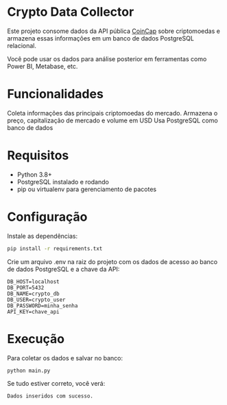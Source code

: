 # Crypto Data Collector

Este projeto consome dados da API pública [CoinCap](https://docs.coincap.io/) sobre criptomoedas e armazena essas informações em um banco de dados PostgreSQL relacional.

Você pode usar os dados para análise posterior em ferramentas como Power BI, Metabase, etc.

# Funcionalidades

Coleta informações das principais criptomoedas do mercado.
Armazena o preço, capitalização de mercado e volume em USD
Usa PostgreSQL como banco de dados

# Requisitos

- Python 3.8+
- PostgreSQL instalado e rodando
- pip ou virtualenv para gerenciamento de pacotes

# Configuração

Instale as dependências:

```bash
pip install -r requirements.txt
```

Crie um arquivo .env na raiz do projeto com os dados de acesso ao banco de dados PostgreSQL e a chave da API:

```env
DB_HOST=localhost
DB_PORT=5432
DB_NAME=crypto_db
DB_USER=crypto_user
DB_PASSWORD=minha_senha
API_KEY=chave_api
```

# Execução
Para coletar os dados e salvar no banco:

```bash
python main.py
```

Se tudo estiver correto, você verá:

```bash
Dados inseridos com sucesso.
```